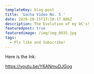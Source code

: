```yaml
---
templateKey: blog-post
title: 'Gacha Video No. 5 '
date: 2020-10-15T17:10:17.886Z
description: The Evolution of my OC's!
featuredpost: true
featuredimage: /img/img_8035.jpg
tags:
  - Pls like and Subscribe!
---
```

Here is the lnk:

https://youtu.be/Y6ANmuDJGog
